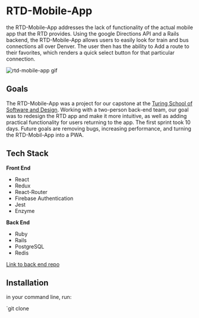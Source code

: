 # RTD-Mobile-App

the RTD-Mobile-App addresses the lack of functionality of the actual mobile app that the RTD provides. Using the google Directions API and a Rails backend, the RTD-Mobile-App allows users to easily look for train and bus connections all over Denver. The user then has the ability to Add a route to their favorites, which renders a quick select button for that particular connection.

![rtd-mobile-app gif](https://media.giphy.com/media/5brWAwYdr4G4rcY4We/giphy.gif)

## Goals

The RTD-Mobile-App was a project for our capstone at the [Turing School of Software and Design](https://www.turing.io/). Working with a two-person back-end team, our goal was to redesign the RTD app and make it more intuitive, as well as adding practical functionality for users returning to the app. The first sprint took 10 days. Future goals are removing bugs, increasing performance, and turning the RTD-Mobil-App into a PWA.

## Tech Stack

__Front End__
 * React
 * Redux
 * React-Router
 * Firebase Authentication
 * Jest
 * Enzyme
 
 __Back End__
 * Ruby
 * Rails
 * PostgreSQL
 * Redis
 
 [Link to back end repo](https://github.com/jamesrnelson/rtd-rails-api)
 
 ## Installation
 
 in your command line, run:
 
 `git clone 
 
